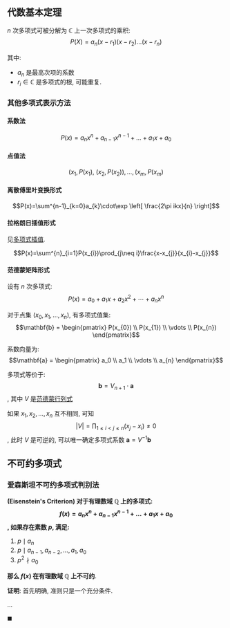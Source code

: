## 代数基本定理

$n$ 次多项式可被分解为 $\mathbb{C}$ 上一次多项式的乘积: $$P(X)=a_{n}(x-r_{1})(x-r_{2})\dots(x-r_{n})$$

其中:
- $a_{n}$ 是最高次项的系数
- $r_{i}\in \mathbb{C}$ 是多项式的根, 可能重复.

### 其他多项式表示方法

#### 系数法

$$P(x)=a_{n}x^{n}+a_{n-1}x^{n-1}+\dots+a_{1}x+a_{0}$$

#### 点值法

$$(x_{1},P(x_{1}),\ (x_{2},P(x_{2})),\dots,(x_{m},P(x_{m})$$

#### 离散傅里叶变换形式

$$P(x)=\sum^{n-1}_{k=0}a_{k}\cdot\exp \left[ \frac{2\pi ikx}{n} \right]$$

#### 拉格朗日插值形式

见[多项式插值](Math/微积分/多项式插值.md).

$$P(x)=\sum^{n}_{i=1}P(x_{i})\prod_{j\neq i}\frac{x-x_{j}}{x_{i}-x_{j}}$$

#### 范德蒙矩阵形式

设有 $n$ 次多项式: $$P(x) = a_0 + a_1x + a_2x^2 + \cdots + a_{n}x^{n}$$

对于点集 $(x_{0},x_{1},\dots,x_{n})$, 有多项式值集: $$\mathbf{b} =
   \begin{pmatrix}
   P(x_{0}) \\
   P(x_{1}) \\
   \vdots \\
   P(x_{n})
   \end{pmatrix}$$

系数向量为:
$$\mathbf{a} =
   \begin{pmatrix}
   a_0 \\
   a_1 \\
   \vdots \\
   a_{n}
   \end{pmatrix}$$

多项式等价于: $$\mathbf{b}=V_{n+1}\cdot \mathbf{a}$$, 其中 $V$ 是[范德蒙行列式](Math/线性代数/行列式.md#范德蒙行列式)

如果 $x_{1},x_{2},\dots,x_{n}$ 互不相同, 可知 $$|V|=\prod_{1\leq i<j\leq n}(x_{j}-x_{i})\neq 0$$, 此时 $V$ 是可逆的, 可以唯一确定多项式系数 $\mathbf{a}=V^{-1}\mathbf{b}$

## 不可约多项式

### 爱森斯坦不可约多项式判别法

**(Eisenstein's Criterion) 对于有理数域 $\mathbb{Q}$ 上的多项式: $$f(x)=a_{n}x^{n}+a_{n-1}x^{n-1}+\dots+a_{1}x+a_{0}$$, 如果存在素数 $p$, 满足:**
1. $p\mid a_{n}$
2. $p\mid a_{n-1},a_{n-2},\dots,a_{1},a_{0}$
3. $p^{2}\nmid a_{0}$

**那么 $f(x)$ 在有理数域 $\mathbb{Q}$ 上不可约**.

**证明**: 首先明确, 准则只是一个充分条件.

...

$\blacksquare$